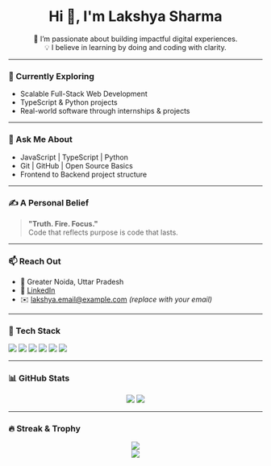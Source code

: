 <h1 align="center">Hi 👋, I'm Lakshya Sharma</h1>

<p align="center">
  🚀 I’m passionate about building impactful digital experiences.<br>
  💡 I believe in learning by doing and coding with clarity.
</p>

---

### 🌱 Currently Exploring

- Scalable Full-Stack Web Development
- TypeScript & Python projects
- Real-world software through internships & projects

---

### 💬 Ask Me About

- JavaScript | TypeScript | Python
- Git | GitHub | Open Source Basics
- Frontend to Backend project structure

---

### ✍️ A Personal Belief

> **"Truth. Fire. Focus."** <br>
> Code that reflects purpose is code that lasts.

---

### 📫 Reach Out

- 📍 Greater Noida, Uttar Pradesh
- 💼 [LinkedIn](https://www.linkedin.com/in/lakshya-sharma-757238250)
- ✉️ lakshya.email@example.com *(replace with your email)*

---

### 🧰 Tech Stack

<p>
  <img src="https://img.shields.io/badge/JavaScript-F7DF1E?style=flat-square&logo=javascript&logoColor=black"/>
  <img src="https://img.shields.io/badge/TypeScript-007ACC?style=flat-square&logo=typescript&logoColor=white"/>
  <img src="https://img.shields.io/badge/Python-3776AB?style=flat-square&logo=python&logoColor=white"/>
  <img src="https://img.shields.io/badge/HTML5-E34F26?style=flat-square&logo=html5&logoColor=white"/>
  <img src="https://img.shields.io/badge/CSS3-1572B6?style=flat-square&logo=css3&logoColor=white"/>
  <img src="https://img.shields.io/badge/Git-F05032?style=flat-square&logo=git&logoColor=white"/>
</p>

---

### 📊 GitHub Stats

<p align="center">
  <img src="https://github-readme-stats.vercel.app/api?username=llcool&show_icons=true&theme=tokyonight" />
  <img src="https://github-readme-stats.vercel.app/api/top-langs/?username=llcool&layout=compact&theme=tokyonight" />
</p>

---

### 🔥 Streak & Trophy

<p align="center">
  <img src="https://github-readme-streak-stats.herokuapp.com?user=llcool&theme=tokyonight" />
  <br>
  <img src="https://github-profile-trophy.vercel.app/?username=llcool&theme=darkhub&no-frame=true&column=7&margin-w=5" />
</p>
